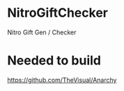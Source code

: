 # NitroGiftChecker
Nitro Gift Gen / Checker

# Needed to build
https://github.com/TheVisual/Anarchy

